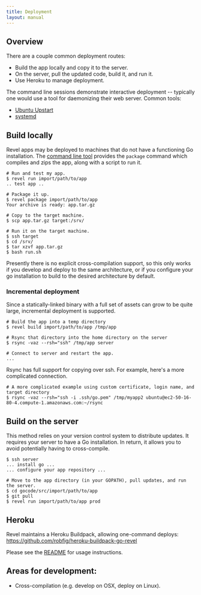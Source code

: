 ```yaml
---
title: Deployment
layout: manual
---
```


## Overview

There are a couple common deployment routes:

* Build the app locally and copy it to the server.
* On the server, pull the updated code, build it, and run it.
* Use Heroku to manage deployment.

The command line sessions demonstrate interactive deployment -- typically one
would use a tool for daemonizing their web server.  Common tools:

* [Ubuntu Upstart](http://upstart.ubuntu.com)
* [systemd](http://www.freedesktop.org/wiki/Software/systemd)

## Build locally

Revel apps may be deployed to machines that do not have a functioning Go
installation.  The [command line tool](tool.html) provides the `package` command
which compiles and zips the app, along with a script to run it.

	# Run and test my app.
	$ revel run import/path/to/app
	.. test app ..

	# Package it up.
	$ revel package import/path/to/app
	Your archive is ready: app.tar.gz

	# Copy to the target machine.
	$ scp app.tar.gz target:/srv/

	# Run it on the target machine.
	$ ssh target
	$ cd /srv/
    $ tar xzvf app.tar.gz
	$ bash run.sh

Presently there is no explicit cross-compilation support, so this only works if
you develop and deploy to the same architecture, or if you configure your go
installation to build to the desired architecture by default.

### Incremental deployment

Since a statically-linked binary with a full set of assets can grow to be quite
large, incremental deployment is supported.

    # Build the app into a temp directory
    $ revel build import/path/to/app /tmp/app

    # Rsync that directory into the home directory on the server
    $ rsync -vaz --rsh="ssh" /tmp/app server

    # Connect to server and restart the app.
    ...

Rsync has full support for copying over ssh.  For example, here's a more complicated connection.

    # A more complicated example using custom certificate, login name, and target directory
    $ rsync -vaz --rsh="ssh -i .ssh/go.pem" /tmp/myapp2 ubuntu@ec2-50-16-80-4.compute-1.amazonaws.com:~/rsync


## Build on the server

This method relies on your version control system to distribute updates.  It
requires your server to have a Go installation.  In return, it allows you to
avoid potentially having to cross-compile.

    $ ssh server
    ... install go ...
    ... configure your app repository ...

    # Move to the app directory (in your GOPATH), pull updates, and run the server.
    $ cd gocode/src/import/path/to/app
    $ git pull
    $ revel run import/path/to/app prod

## Heroku

Revel maintains a Heroku Buildpack, allowing one-command deploys:
https://github.com/robfig/heroku-buildpack-go-revel

Please see the
[README](https://github.com/robfig/heroku-buildpack-go-revel/blob/master/README.md)
for usage instructions.

## Areas for development:

* Cross-compilation (e.g. develop on OSX, deploy on Linux).
